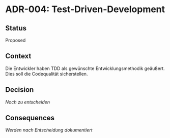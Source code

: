 # ADR-004: Test-Driven-Development

## Status
Proposed

## Context
Die Entwickler haben TDD als gewünschte Entwicklungsmethodik geäußert. Dies soll die Codequalität sicherstellen.

## Decision
*Noch zu entscheiden*

## Consequences
*Werden nach Entscheidung dokumentiert*